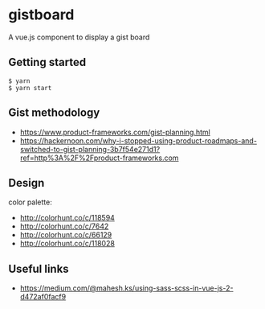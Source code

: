 # gistboard
A vue.js component to display a gist board

## Getting started

```
$ yarn
$ yarn start
```

## Gist methodology

* https://www.product-frameworks.com/gist-planning.html
* https://hackernoon.com/why-i-stopped-using-product-roadmaps-and-switched-to-gist-planning-3b7f54e271d1?ref=http%3A%2F%2Fproduct-frameworks.com


## Design

color palette:
* http://colorhunt.co/c/118594
* http://colorhunt.co/c/7642
* http://colorhunt.co/c/66129
* http://colorhunt.co/c/118028

## Useful links

* https://medium.com/@mahesh.ks/using-sass-scss-in-vue-js-2-d472af0facf9
